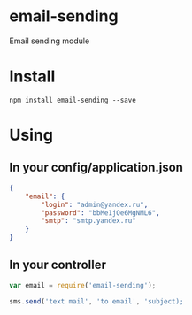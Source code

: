 # email-sending
Email sending module

# Install
```console
npm install email-sending --save
```
# Using

## In your config/application.json

```json
{
    "email": {
        "login": "admin@yandex.ru",
        "password": "bbMe1jQe6MgNML6",
        "smtp": "smtp.yandex.ru"
    }
}
```

## In your controller

```js
var email = require('email-sending');

sms.send('text mail', 'to email', 'subject);
```